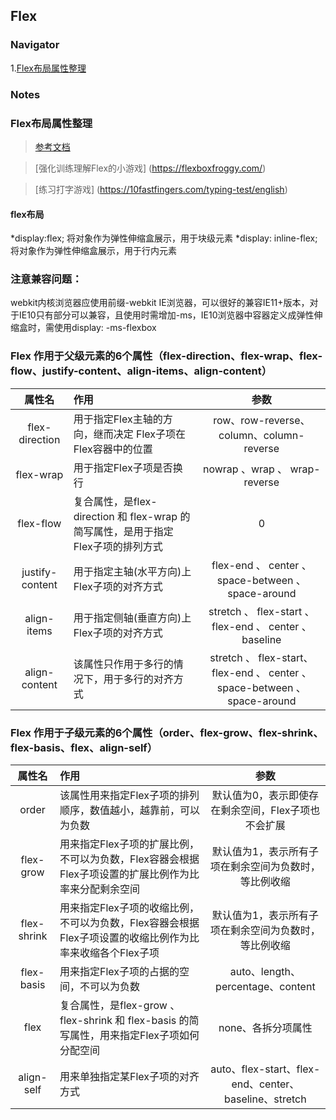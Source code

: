 ## Flex

### Navigator

1.[Flex布局属性整理](#Flex布局属性整理)





### Notes

### Flex布局属性整理
>[参考文档](https://juejin.im/post/591d74ad128fe1005cfc21cd)

>[强化训练理解Flex的小游戏] (https://flexboxfroggy.com/)

>[练习打字游戏] (https://10fastfingers.com/typing-test/english)

#### flex布局

*display:flex; 将对象作为弹性伸缩盒展示，用于块级元素
*display: inline-flex; 将对象作为弹性伸缩盒展示，用于行内元素

### 注意兼容问题：

webkit内核浏览器应使用前缀-webkit
IE浏览器，可以很好的兼容IE11+版本，对于IE10只有部分可以兼容，且使用时需增加-ms，IE10浏览器中容器定义成弹性伸缩盒时，需使用display: -ms-flexbox

### Flex 作用于父级元素的6个属性（flex-direction、flex-wrap、flex-flow、justify-content、align-items、align-content）

| 属性名        | 作用    |  参数  |
| :----:   | :-----  | :----: |
| flex-direction |用于指定Flex主轴的方向，继而决定 Flex子项在Flex容器中的位置 |   row、row-reverse、column、column-reverse    |
| flex-wrap        | 用于指定Flex子项是否换行      |   nowrap 、wrap 、 wrap-reverse    |
| flex-flow        | 复合属性，是flex-direction 和 flex-wrap 的简写属性，是用于指定Flex子项的排列方式      |   0    |
| justify-content        | 用于指定主轴(水平方向)上Flex子项的对齐方式     |   flex-end 、 center 、 space-between 、 space-around    |
| align-items        | 用于指定侧轴(垂直方向)上Flex子项的对齐方式      |   stretch 、 flex-start 、 flex-end 、 center 、 baseline    |
| align-content        | 该属性只作用于多行的情况下，用于多行的对齐方式      |   stretch 、 flex-start、 flex-end 、 center 、 space-between 、 space-around    |
 

### Flex 作用于子级元素的6个属性（order、flex-grow、flex-shrink、flex-basis、flex、align-self）

| 属性名        | 作用    |  参数  |
| :----:   | :-----  | :----: |
|order |该属性用来指定Flex子项的排列顺序，数值越小，越靠前，可以为负数 |   默认值为0，表示即使存在剩余空间，Flex子项也不会扩展    |
| flex-grow | 用来指定Flex子项的扩展比例，不可以为负数，Flex容器会根据Flex子项设置的扩展比例作为比率来分配剩余空间 |   默认值为1，表示所有子项在剩余空间为负数时，等比例收缩    |
| flex-shrink | 用来指定Flex子项的收缩比例，不可以为负数，Flex容器会根据Flex子项设置的收缩比例作为比率来收缩各个Flex子项 | 默认值为1，表示所有子项在剩余空间为负数时，等比例收缩 |
| flex-basis | 用来指定Flex子项的占据的空间，不可以为负数 | auto、length、percentage、content |
| flex | 复合属性，是flex-grow 、 flex-shrink 和 flex-basis 的简写属性，用来指定Flex子项如何分配空间 | none、各拆分项属性 |
| align-self  | 用来单独指定某Flex子项的对齐方式 | auto、flex-start、flex-end、center、baseline、stretch |

